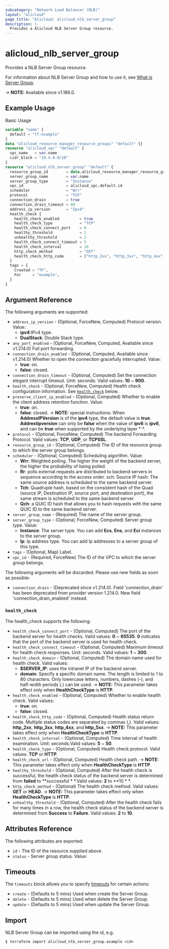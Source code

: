 ```yaml
---
subcategory: "Network Load Balancer (NLB)"
layout: "alicloud"
page_title: "Alicloud: alicloud_nlb_server_group"
description: |-
  Provides a Alicloud NLB Server Group resource.
---
```


# alicloud_nlb_server_group

Provides a NLB Server Group resource. 

For information about NLB Server Group and how to use it, see [What is Server Group](https://www.alibabacloud.com/help/en/server-load-balancer/latest/createservergroup-nlb).

-> **NOTE:** Available since v1.186.0.

## Example Usage

Basic Usage

```terraform
variable "name" {
  default = "tf-example"
}
data "alicloud_resource_manager_resource_groups" "default" {}
resource "alicloud_vpc" "default" {
  vpc_name   = var.name
  cidr_block = "10.4.0.0/16"
}
resource "alicloud_nlb_server_group" "default" {
  resource_group_id        = data.alicloud_resource_manager_resource_groups.default.ids.0
  server_group_name        = var.name
  server_group_type        = "Instance"
  vpc_id                   = alicloud_vpc.default.id
  scheduler                = "Wrr"
  protocol                 = "TCP"
  connection_drain         = true
  connection_drain_timeout = 60
  address_ip_version       = "Ipv4"
  health_check {
    health_check_enabled         = true
    health_check_type            = "TCP"
    health_check_connect_port    = 0
    healthy_threshold            = 2
    unhealthy_threshold          = 2
    health_check_connect_timeout = 5
    health_check_interval        = 10
    http_check_method            = "GET"
    health_check_http_code       = ["http_2xx", "http_3xx", "http_4xx"]
  }
  tags = {
    Created = "TF",
    For     = "example",
  }
}
```

## Argument Reference

The following arguments are supported:
* `address_ip_version` - (Optional, ForceNew, Computed) Protocol version. Value:
  - **ipv4**:IPv4 type.
  - **DualStack**: Double Stack type.
* `any_port_enabled` - (Optional, ForceNew, Computed, Available since v1.214.0) Full port forwarding.
* `connection_drain_enabled` - (Optional, Computed, Available since v1.214.0) Whether to open the connection gracefully interrupted. Value:
  - **true**: on.
  - **false**: closed.
* `connection_drain_timeout` - (Optional, Computed) Set the connection elegant interrupt timeout. Unit: seconds. Valid values: **10** ~ **900**.
* `health_check` - (Optional, ForceNew, Computed) Health check configuration information. See [`health_check`](#health_check) below.
* `preserve_client_ip_enabled` - (Optional, Computed) Whether to enable the client address retention function. Value:
  - **true**: on.
  - **false**: closed.
-> **NOTE:**  special instructions: When **AddressIPVersion** is of the **ipv4** type, the default value is **true**. **Addrestipversion** can only be **false** when the value of **ipv6** is **ipv6**, and can be **true** when supported by the underlying layer * *.
* `protocol` - (Optional, ForceNew, Computed) The backend Forwarding Protocol. Valid values: **TCP**, **UDP**, or **TCPSSL**.
* `resource_group_id` - (Optional, Computed) The ID of the resource group to which the server group belongs.
* `scheduler` - (Optional, Computed) Scheduling algorithm. Value:
  - **Wrr**: Weighted polling. The higher the weight of the backend server, the higher the probability of being polled.
  - **Rr**: polls external requests are distributed to backend servers in sequence according to the access order. sch: Source IP hash: The same source address is scheduled to the same backend server.
  - **Tch**: Quadruple hash, based on the consistent hash of the Quad (source IP, Destination IP, source port, and destination port), the same stream is scheduled to the same backend server.
  - **Qch**: a QUIC ID hash that allows you to hash requests with the same QUIC ID to the same backend server.
* `server_group_name` - (Required) The name of the server group.
* `server_group_type` - (Optional, ForceNew, Computed) Server group type. Value:
  - **Instance**: The server type. You can add **Ecs**, **Ens**, and **Eci** instances to the server group.
  - **Ip**: Ip address type. You can add Ip addresses to a server group of this type.
* `tags` - (Optional, Map) Label.
* `vpc_id` - (Required, ForceNew) The ID of the VPC to which the server group belongs.

The following arguments will be discarded. Please use new fields as soon as possible:
* `connection_drain` - (Deprecated since v1.214.0). Field 'connection_drain' has been deprecated from provider version 1.214.0. New field 'connection_drain_enabled' instead.

### `health_check`

The health_check supports the following:
* `health_check_connect_port` - (Optional, Computed) The port of the backend server for health checks. Valid values: **0** ~ **65535**. **0** indicates that the port of the backend server is used for health check.
* `health_check_connect_timeout` - (Optional, Computed) Maximum timeout for health check responses. Unit: seconds. Valid values: **1** ~ **300**.
* `health_check_domain` - (Optional, Computed) The domain name used for health check. Valid values:
  - **$SERVER_IP**: uses the intranet IP of the backend server.
  - **domain**: Specify a specific domain name. The length is limited to 1 to 80 characters. Only lowercase letters, numbers, dashes (-), and half-width periods (.) can be used.
-> **NOTE:**  This parameter takes effect only when **HealthCheckType** is **HTTP**.
* `health_check_enabled` - (Optional, Computed) Whether to enable health check. Valid values:
  - **true**: on.
  - **false**: closed.
* `health_check_http_code` - (Optional, Computed) Health status return code. Multiple status codes are separated by commas (,). Valid values: **http\_2xx**, **http\_3xx**, **http\_4xx**, and **http\_5xx**.
-> **NOTE:**  This parameter takes effect only when **HealthCheckType** is **HTTP**.
* `health_check_interval` - (Optional, Computed) Time interval of health examination. Unit: seconds.Valid values: **5** ~ **50**.
* `health_check_type` - (Optional, Computed) Health check protocol. Valid values: **TCP** or **HTTP**.
* `health_check_url` - (Optional, Computed) Health check path.
-> **NOTE:**  This parameter takes effect only when **HealthCheckType** is **HTTP**.
* `healthy_threshold` - (Optional, Computed) After the health check is successful, the health check status of the backend server is determined from **failed** to **successful * *.Valid values: **2** to **10 * *.
* `http_check_method` - (Optional) The health check method. Valid values: **GET** or **HEAD**.
-> **NOTE:**  This parameter takes effect only when **HealthCheckType** is **HTTP**.
* `unhealthy_threshold` - (Optional, Computed) After the health check fails for many times in a row, the health check status of the backend server is determined from **Success** to **Failure**. Valid values: **2** to **10**.

## Attributes Reference

The following attributes are exported:
* `id` - The ID of the resource supplied above.
* `status` - Server group status. Value:

## Timeouts

The `timeouts` block allows you to specify [timeouts](https://www.terraform.io/docs/configuration-0-11/resources.html#timeouts) for certain actions:
* `create` - (Defaults to 5 mins) Used when create the Server Group.
* `delete` - (Defaults to 5 mins) Used when delete the Server Group.
* `update` - (Defaults to 5 mins) Used when update the Server Group.

## Import

NLB Server Group can be imported using the id, e.g.

```shell
$ terraform import alicloud_nlb_server_group.example <id>
```
